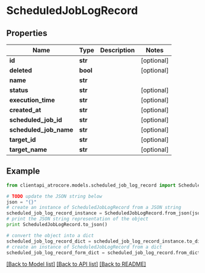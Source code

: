 # ScheduledJobLogRecord


## Properties
Name | Type | Description | Notes
------------ | ------------- | ------------- | -------------
**id** | **str** |  | [optional] 
**deleted** | **bool** |  | [optional] 
**name** | **str** |  | 
**status** | **str** |  | [optional] 
**execution_time** | **str** |  | [optional] 
**created_at** | **str** |  | [optional] 
**scheduled_job_id** | **str** |  | [optional] 
**scheduled_job_name** | **str** |  | [optional] 
**target_id** | **str** |  | [optional] 
**target_name** | **str** |  | [optional] 

## Example

```python
from clientapi_atrocore.models.scheduled_job_log_record import ScheduledJobLogRecord

# TODO update the JSON string below
json = "{}"
# create an instance of ScheduledJobLogRecord from a JSON string
scheduled_job_log_record_instance = ScheduledJobLogRecord.from_json(json)
# print the JSON string representation of the object
print ScheduledJobLogRecord.to_json()

# convert the object into a dict
scheduled_job_log_record_dict = scheduled_job_log_record_instance.to_dict()
# create an instance of ScheduledJobLogRecord from a dict
scheduled_job_log_record_form_dict = scheduled_job_log_record.from_dict(scheduled_job_log_record_dict)
```
[[Back to Model list]](../README.md#documentation-for-models) [[Back to API list]](../README.md#documentation-for-api-endpoints) [[Back to README]](../README.md)


